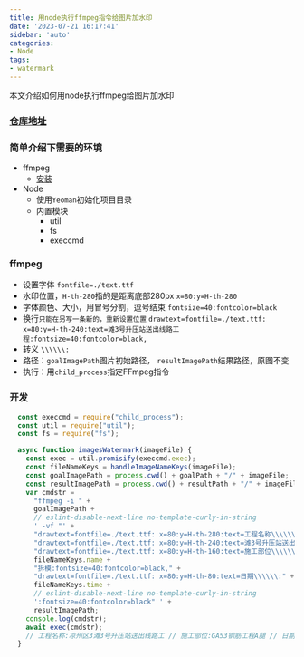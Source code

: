 ```yaml
---
title: 用node执行ffmpeg指令给图片加水印
date: '2023-07-21 16:17:41'
sidebar: 'auto'
categories:
- Node
tags:
- watermark
---
```


本文介绍如何用node执行ffmpeg给图片加水印
<!-- more -->

### [仓库地址](https://github.com/GGupzHH/image-watermark)

### 简单介绍下需要的环境
  - ffmpeg
    - [安装](https://zhuanlan.zhihu.com/p/569139548)
  - Node
    - 使用`Yeoman`初始化项目目录
    - 内置模块
      - util
      - fs
      - execcmd

### ffmpeg
  - 设置字体
    `fontfile=./text.ttf`
  - 水印位置，`H-th-280`指的是距离底部280px
    `x=80:y=H-th-280`
  - 字体颜色、大小，用冒号分割，逗号结束
    `fontsize=40:fontcolor=black`
  - 换行`只能在另写一条新的，重新设置位置`
    `drawtext=fontfile=./text.ttf: x=80:y=H-th-240:text=滩3号升压站送出线路工程:fontsize=40:fontcolor=black,`
  - 转义
    `\\\\\\:`
  - 路径：`goalImagePath`图片初始路径， `resultImagePath`结果路径，原图不变
  - 执行：用`child_process`指定FFmpeg指令

### 开发
  ```js
    const execcmd = require("child_process");
    const util = require("util");
    const fs = require("fs");

    async function imagesWatermark(imageFile) {
      const exec = util.promisify(execcmd.exec);
      const fileNameKeys = handleImageNameKeys(imageFile);
      const goalImagePath = process.cwd() + goalPath + "/" + imageFile;
      const resultImagePath = process.cwd() + resultPath + "/" + imageFile;
      var cmdstr =
        "ffmpeg -i " +
        goalImagePath +
        // eslint-disable-next-line no-template-curly-in-string
        ' -vf "' +
        "drawtext=fontfile=./text.ttf: x=80:y=H-th-280:text=工程名称\\\\\\:凉州区330千伏九墩:fontsize=40:fontcolor=black," +
        "drawtext=fontfile=./text.ttf: x=80:y=H-th-240:text=滩3号升压站送出线路工程:fontsize=40:fontcolor=black," +
        "drawtext=fontfile=./text.ttf: x=80:y=H-th-160:text=施工部位\\\\\\:" +
        fileNameKeys.name +
        "拆模:fontsize=40:fontcolor=black," +
        "drawtext=fontfile=./text.ttf: x=80:y=H-th-80:text=日期\\\\\\:" +
        fileNameKeys.time +
        // eslint-disable-next-line no-template-curly-in-string
        ':fontsize=40:fontcolor=black" ' +
        resultImagePath;
      console.log(cmdstr);
      await exec(cmdstr);
      // 工程名称:凉州区3滩3号升压站送出线路工 // 施工部位:GA53钢筋工程A腿 // 日期:2023年03月22日
    }

  ```